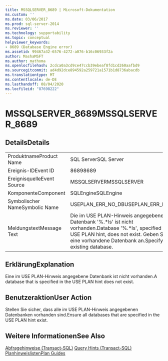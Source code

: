```yaml
---
title: MSSQLSERVER_8689 | Microsoft-Dokumentation
ms.custom: ''
ms.date: 03/06/2017
ms.prod: sql-server-2014
ms.reviewer: ''
ms.technology: supportability
ms.topic: conceptual
helpviewer_keywords:
- 8689 (Database Engine error)
ms.assetid: 99467a32-6576-4272-a076-b16c06933f2a
author: MashaMSFT
ms.author: mathoma
ms.openlocfilehash: 2cdca0a3cd9ce47ccb39ebeaf8fd1cd260aafbd9
ms.sourcegitcommit: ad4d92dce894592a259721a1571b1d8736abacdb
ms.translationtype: MT
ms.contentlocale: de-DE
ms.lasthandoff: 08/04/2020
ms.locfileid: "87698222"
---
```

# <a name="mssqlserver_8689"></a><span data-ttu-id="a0897-102">MSSQLSERVER_8689</span><span class="sxs-lookup"><span data-stu-id="a0897-102">MSSQLSERVER_8689</span></span>
    
## <a name="details"></a><span data-ttu-id="a0897-103">Details</span><span class="sxs-lookup"><span data-stu-id="a0897-103">Details</span></span>  
  
|||  
|-|-|  
|<span data-ttu-id="a0897-104">Produktname</span><span class="sxs-lookup"><span data-stu-id="a0897-104">Product Name</span></span>|<span data-ttu-id="a0897-105">SQL Server</span><span class="sxs-lookup"><span data-stu-id="a0897-105">SQL Server</span></span>|  
|<span data-ttu-id="a0897-106">Ereignis-ID</span><span class="sxs-lookup"><span data-stu-id="a0897-106">Event ID</span></span>|<span data-ttu-id="a0897-107">8689</span><span class="sxs-lookup"><span data-stu-id="a0897-107">8689</span></span>|  
|<span data-ttu-id="a0897-108">Ereignisquelle</span><span class="sxs-lookup"><span data-stu-id="a0897-108">Event Source</span></span>|<span data-ttu-id="a0897-109">MSSQLSERVER</span><span class="sxs-lookup"><span data-stu-id="a0897-109">MSSQLSERVER</span></span>|  
|<span data-ttu-id="a0897-110">Komponente</span><span class="sxs-lookup"><span data-stu-id="a0897-110">Component</span></span>|<span data-ttu-id="a0897-111">SQLEngine</span><span class="sxs-lookup"><span data-stu-id="a0897-111">SQLEngine</span></span>|  
|<span data-ttu-id="a0897-112">Symbolischer Name</span><span class="sxs-lookup"><span data-stu-id="a0897-112">Symbolic Name</span></span>|<span data-ttu-id="a0897-113">USEPLAN_ERR_NO_DB</span><span class="sxs-lookup"><span data-stu-id="a0897-113">USEPLAN_ERR_NO_DB</span></span>|  
|<span data-ttu-id="a0897-114">Meldungstext</span><span class="sxs-lookup"><span data-stu-id="a0897-114">Message Text</span></span>|<span data-ttu-id="a0897-115">Die im USE PLAN-Hinweis angegebene Datenbank '%.\*ls' ist nicht vorhanden.</span><span class="sxs-lookup"><span data-stu-id="a0897-115">Database '%.\*ls', specified in the USE PLAN hint, does not exist.</span></span> <span data-ttu-id="a0897-116">Geben Sie eine vorhandene Datenbank an.</span><span class="sxs-lookup"><span data-stu-id="a0897-116">Specify an existing database.</span></span>|  
  
## <a name="explanation"></a><span data-ttu-id="a0897-117">Erklärung</span><span class="sxs-lookup"><span data-stu-id="a0897-117">Explanation</span></span>  
 <span data-ttu-id="a0897-118">Eine im USE PLAN-Hinweis angegebene Datenbank ist nicht vorhanden.</span><span class="sxs-lookup"><span data-stu-id="a0897-118">A database that is specified in the USE PLAN hint does not exist.</span></span>  
  
## <a name="user-action"></a><span data-ttu-id="a0897-119">Benutzeraktion</span><span class="sxs-lookup"><span data-stu-id="a0897-119">User Action</span></span>  
 <span data-ttu-id="a0897-120">Stellen Sie sicher, dass alle im USE PLAN-Hinweis angegebenen Datenbanken vorhanden sind.</span><span class="sxs-lookup"><span data-stu-id="a0897-120">Ensure all databases that are specified in the USE PLAN hint exist.</span></span>  
  
## <a name="see-also"></a><span data-ttu-id="a0897-121">Weitere Informationen</span><span class="sxs-lookup"><span data-stu-id="a0897-121">See Also</span></span>  
 <span data-ttu-id="a0897-122">[Abfragehinweise (Transact-SQL)](/sql/t-sql/queries/hints-transact-sql-query) </span><span class="sxs-lookup"><span data-stu-id="a0897-122">[Query Hints &#40;Transact-SQL&#41;](/sql/t-sql/queries/hints-transact-sql-query) </span></span>  
 [<span data-ttu-id="a0897-123">Planhinweislisten</span><span class="sxs-lookup"><span data-stu-id="a0897-123">Plan Guides</span></span>](../performance/plan-guides.md)  
  
  
